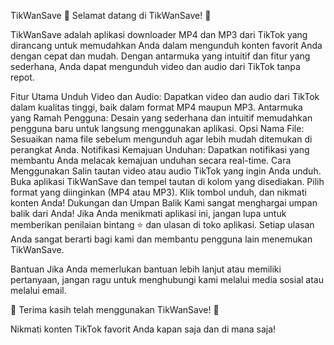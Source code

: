 TikWanSave
🎉 Selamat datang di TikWanSave! 🎉

TikWanSave adalah aplikasi downloader MP4 dan MP3 dari TikTok yang dirancang untuk memudahkan Anda dalam mengunduh konten favorit Anda dengan cepat dan mudah. Dengan antarmuka yang intuitif dan fitur yang sederhana, Anda dapat mengunduh video dan audio dari TikTok tanpa repot.

Fitur Utama
Unduh Video dan Audio: Dapatkan video dan audio dari TikTok dalam kualitas tinggi, baik dalam format MP4 maupun MP3.
Antarmuka yang Ramah Pengguna: Desain yang sederhana dan intuitif memudahkan pengguna baru untuk langsung menggunakan aplikasi.
Opsi Nama File: Sesuaikan nama file sebelum mengunduh agar lebih mudah ditemukan di perangkat Anda.
Notifikasi Kemajuan Unduhan: Dapatkan notifikasi yang membantu Anda melacak kemajuan unduhan secara real-time.
Cara Menggunakan
Salin tautan video atau audio TikTok yang ingin Anda unduh.
Buka aplikasi TikWanSave dan tempel tautan di kolom yang disediakan.
Pilih format yang diinginkan (MP4 atau MP3).
Klik tombol unduh, dan nikmati konten Anda!
Dukungan dan Umpan Balik
Kami sangat menghargai umpan balik dari Anda! Jika Anda menikmati aplikasi ini, jangan lupa untuk memberikan penilaian bintang ⭐ dan ulasan di toko aplikasi. Setiap ulasan Anda sangat berarti bagi kami dan membantu pengguna lain menemukan TikWanSave.

Bantuan
Jika Anda memerlukan bantuan lebih lanjut atau memiliki pertanyaan, jangan ragu untuk menghubungi kami melalui media sosial atau melalui email.

🌟 Terima kasih telah menggunakan TikWanSave! 🌟

Nikmati konten TikTok favorit Anda kapan saja dan di mana saja!

